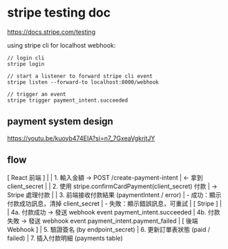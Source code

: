 
# stripe testing doc

https://docs.stripe.com/testing

using stripe cli for localhost webhook:
```
// login cli
stripe login

// start a listener to forward stripe cli event
stripe listen --forward-to localhost:8000/webhook

// trigger an event
stripe trigger payment_intent.succeeded
```


## payment system design
https://youtu.be/kuoyb474EIA?si=n7_7GxeaVgkrjtJY



## flow

[ React 前端 ]
   |
   | 1. 輸入金額 → POST /create-payment-intent
   |    ← 拿到 client_secret
   |
   | 2. 使用 stripe.confirmCardPayment(client_secret) 付款
   |       → Stripe 處理付款
   |
   | 3. 前端接收付款結果 (paymentIntent / error)
   |    - 成功：顯示付款成功訊息，清掉 client_secret
   |    - 失敗：顯示錯誤訊息，可重試
   |
[ Stripe ]
   |
   | 4a. 付款成功 → 發送 webhook event payment_intent.succeeded
   | 4b. 付款失敗 → 發送 webhook event payment_intent.payment_failed
   |
[ 後端 Webhook ]
   | 5. 驗證簽名 (by endpoint_secret)
   | 6. 更新訂單表狀態 (paid / failed)
   | 7. 插入付款明細 (payments table)
